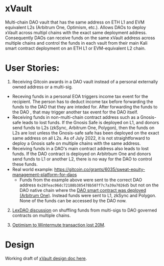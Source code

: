 # xVault

Multi-chain DAO vault that has the same address on ETH L1 and EVM equivalent L2s (Arbitrum One, Optimism, etc.). Allows DAOs to deploy xVault across multipl chains with the exact same deployment address. Consequently DAOs can receive funds on the same xVault address across multiple chains and control the funds in each vault from their main Kali smart contract deployment on an ETH L1 or EVM-equivalent L2 chain.

# User Stories:

1. Receiving Gitcoin awards in a DAO vault instead of a personal externally owned address or a multi-sig.
  - Receving funds in a personal EOA triggers income tax event for the recipient. The person has to deduct income tax before forwarding the funds to the DAO that they are inteded for. After forwarding the funds to the DAO , that may trigger another tax event for the DAO itself.
  - Receiving funds in non-multi-chain contract address such as a Gnosis-safe leads to lost funds. If the Gnosis Safe is deployed on L1, and donors send funds to L2s (zkSync, Arbitrum One, Polygon), then the funds on L2s are lost unless the Gnosis-safe safe has been deployed on the exact same address on all L2s. As of July 2022, it is not straightforward to deploy a Gnosis safe on multiple chains with the same address.
  - Receiving funds in a DAO's main contract address also leads to lost funds. If the DAO contract is deployed on Arbitrbum One and donors send funds to L1 or another L2, there is no way for the DAO to control these funds.
  - Real world example: https://gitcoin.co/grants/6035/sweat-equity-management-platform-for-daos
    - Funds from the example above were sent to the correct DAO address `0x28feac06dc72188b385478b507f7c7a39a7026d5` but not on the DAO native chain where the [DAO smart contract was deployed (Arbitrum One)](0x28feac06dc72188b385478b507f7c7a39a7026d5). Instead funds were sent to L1, zkSync and Polygon. None of the funds can be accessed by the DAO now.
2. [LexDAO discussion](https://discord.com/channels/682960432272506907/900411400491524106/998084170666475520) on shuffling funds from multi-sigs to DAO governed contracts on multiple chains.

2. [Optimism to Wintermute transaction lost 20M](https://cryptobriefing.com/wintermute-makes-optimistic-assumption-loses-20m-optimism-tokens/).

# Design

Working draft of [xVault design doc here](https://github.com/SporosDAO/sweat-token/wiki/xVault:-Multi-chain-DAO-Treasury-Vault).
